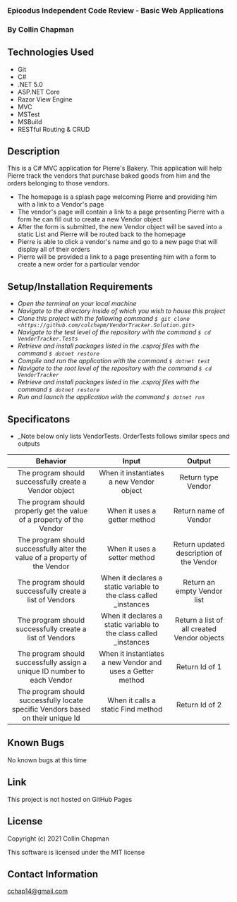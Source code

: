 ### Epicodus Independent Code Review - Basic Web Applications

### By Collin Chapman

## Technologies Used

* Git
* C#
* .NET 5.0
* ASP.NET Core
* Razor View Engine
* MVC
* MSTest
* MSBuild
* RESTful Routing & CRUD

## Description

This is a C# MVC application for Pierre's Bakery. This application will help Pierre track the vendors that purchase baked goods from him and the orders belonging to those vendors. 

* The homepage is a splash page welcoming Pierre and providing him with a link to a Vendor's page
* The vendor's page will contain a link to a page presenting Pierre with a form he can fill out to create a new Vendor object
* After the form is submitted, the new Vendor object will be saved into a static List and Pierre will be routed back to the homepage
* Pierre is able to click a vendor's name and go to a new page that will display all of their orders
* Pierre will be provided a link to a page presenting him with a form to create a new order for a particular vendor

## Setup/Installation Requirements

* _Open the terminal on your local machine_
* _Navigate to the directory inside of which you wish to house this project_
* _Clone this project with the following command  `$ git clone <https://github.com/colchapm/VendorTracker.Solution.git>`_
* _Navigate to the test level of the repository with the command `$ cd VendorTracker.Tests`_
* _Retrieve and install packages listed in the .csproj files with the command `$ dotnet restore`_
* _Compile and run the application with the command `$ dotnet test`_
* _Navigate to the root level of the repository with the command `$ cd VendorTracker`_
* _Retrieve and install packages listed in the .csproj files with the command `$ dotnet restore`_
* _Run and launch the application with the command `$ dotnet run`_

## Specificatons
* _Note below only lists VendorTests. OrderTests follows similar specs and outputs

| Behavior | Input | Output |
|:---: |:---:|:---:|
| The program should successfully create a Vendor object | When it instantiates a new Vendor object | Return type Vendor |
| The program should properly get the value of a property of the Vendor | When it uses a getter method | Return name of Vendor |
| The program should successfully alter the value of a property of the Vendor | When it uses a setter method | Return updated description of the Vendor |
| The program should successfully create a list of Vendors | When it declares a static variable to the class called _instances | Return an empty Vendor list |
| The program should successfully create a list of Vendors | When it declares a static variable to the class called _instances | Return a list of all created Vendor objects |
| The program should successfully assign a unique ID number to each Vendor | When it instantiates a new Vendor and uses a Getter method | Return Id of 1 |
| The program should successfully locate specific Vendors based on their unique Id  | When it calls a static Find method | Return Id of 2 |

## Known Bugs

No known bugs at this time 

## Link

This project is not hosted on GitHub Pages

## License

Copyright (c) 2021 Collin Chapman

This software is licensed under the MIT license

## Contact Information

cchap14@gmail.com